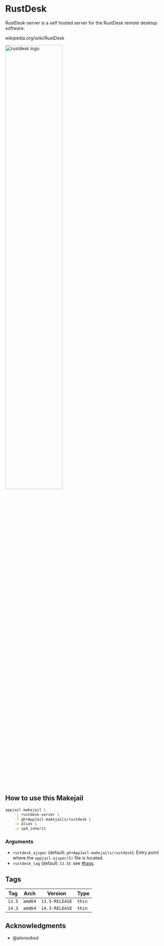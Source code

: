 # RustDesk

RustDesk-server is a self hosted server for the RustDesk remote desktop software.

wikipedia.org/wiki/RustDesk

<img src="https://gnulinux.ch/bl-content/uploads/pages/f2c4cf4e5cc5182920c2bf5cc3bb5642/RustDesk.png" width="60%" height="auto" alt="rustdesk logo" />

## How to use this Makejail

```sh
appjail makejail \
    -j rustdesk-server \
    -f gh+AppJail-makejails/rustdesk \
    -o alias \
    -o ip4_inherit
```

### Arguments

* `rustdesk_ajspec` (default: `gh+AppJail-makejails/rustdesk`): Entry point where the `appjail-ajspec(5)` file is located.
* `rustdesk_tag` (default: `13.5`): see [#tags](#tags).

## Tags

| Tag           | Arch    | Version            | Type   |
| ------------- | --------| ------------------ | ------ |
| `13.5`    | `amd64` | `13.5-RELEASE` | `thin` |
| `14.3`    | `amd64` | `14.3-RELEASE` | `thin` |

## Acknowledgments

* @alonsobsd
